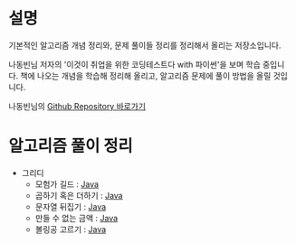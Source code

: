 # 설명
기본적인 알고리즘 개념 정리와, 문제 풀이들 정리를 정리해서 올리는 저장소입니다.

나동빈님 저자의 '이것이 취업을 위한 코딩테스트다 with 파이썬'을 보며 학습 중입니다. 책에 나오는 개념을 학습해 정리해 올리고, 알고리즘 문제에 풀이 방법을 올릴 것입니다.

나동빈님의 [Github Repository 바로가기](https://github.com/ndb796/python-for-coding-test)

# 알고리즘 풀이 정리
* 그리디
  * 모험가 길드 : [Java](https://github.com/xodud001/Algorithm/blob/solve/src/greedy/AdventurerGuild.java)
  * 곱하기 혹은 더하기 : [Java](https://github.com/xodud001/Algorithm/blob/solve/src/greedy/MultipleOrPlus.java)
  * 문자열 뒤집기 : [Java](https://github.com/xodud001/Algorithm/blob/solve/src/greedy/ReverseString.java)
  * 만들 수 없는 금액 : [Java](https://github.com/xodud001/Algorithm/blob/solve/src/greedy/AmountNotCreated.java)
  * 볼링공 고르기 : [Java](https://github.com/xodud001/Algorithm/blob/solve/src/greedy/ChooseBall.java)
